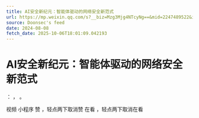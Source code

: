 ```yaml
---
title: AI安全新纪元：智能体驱动的网络安全新范式
url: https://mp.weixin.qq.com/s?__biz=Mzg3Mjg4NTcyNg==&mid=2247489522&idx=1&sn=ddd68a33ffb2276e4e49108143ead49c
source: Doonsec's feed
date: 2024-08-08
fetch_date: 2025-10-06T18:01:09.042193
---
```


# AI安全新纪元：智能体驱动的网络安全新范式

：
，
。

视频
小程序
赞
，轻点两下取消赞
在看
，轻点两下取消在看